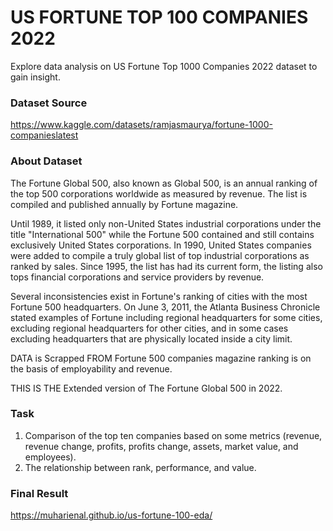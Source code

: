 # US FORTUNE TOP 100 COMPANIES 2022
Explore data analysis on US Fortune Top 1000 Companies 2022 dataset to gain insight.

### Dataset Source
https://www.kaggle.com/datasets/ramjasmaurya/fortune-1000-companieslatest

### About Dataset
The Fortune Global 500, also known as Global 500, is an annual ranking of the top 500 corporations worldwide as measured by revenue. The list is compiled and published annually by Fortune magazine.

Until 1989, it listed only non-United States industrial corporations under the title "International 500" while the Fortune 500 contained and still contains exclusively United States corporations. In 1990, United States companies were added to compile a truly global list of top industrial corporations as ranked by sales. Since 1995, the list has had its current form, the listing also tops financial corporations and service providers by revenue.

Several inconsistencies exist in Fortune's ranking of cities with the most Fortune 500 headquarters. On June 3, 2011, the Atlanta Business Chronicle stated examples of Fortune including regional headquarters for some cities, excluding regional headquarters for other cities, and in some cases excluding headquarters that are physically located inside a city limit.

DATA is Scrapped FROM Fortune 500 companies magazine ranking is on the basis of employability and revenue.

THIS IS THE Extended version of The Fortune Global 500 in 2022.

### Task
1. Comparison of the top ten companies based on some metrics (revenue, revenue change, profits, profits change, assets, market value, and employees).
2. The relationship between rank, performance, and value.

### Final Result
https://muharienal.github.io/us-fortune-100-eda/
